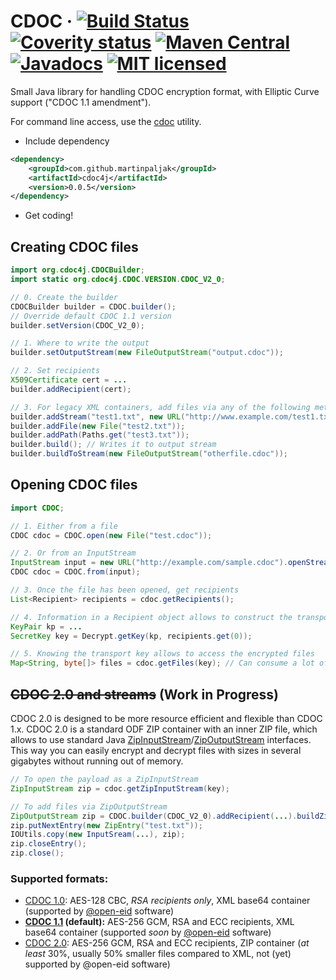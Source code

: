 # CDOC · [![Build Status](https://travis-ci.org/martinpaljak/cdoc4j.svg?branch=master)](https://travis-ci.org/martinpaljak/cdoc4j) [![Coverity status](https://scan.coverity.com/projects/martinpaljak-cdoc4j/badge.svg?flat=1)](https://scan.coverity.com/projects/martinpaljak-cdoc4j)  [![Maven Central](https://maven-badges.herokuapp.com/maven-central/com.github.martinpaljak/cdoc4j/badge.svg)](https://mvnrepository.com/artifact/com.github.martinpaljak/cdoc4j) [![Javadocs](https://www.javadoc.io/badge/com.github.martinpaljak/cdoc4j.svg)](https://www.javadoc.io/doc/com.github.martinpaljak/cdoc4j) [![MIT licensed](https://img.shields.io/badge/license-MIT-blue.svg)](https://github.com/martinpaljak/cdoc4j/blob/master/LICENSE)

Small Java library for handling CDOC encryption format, with Elliptic Curve support ("CDOC 1.1 amendment").

For command line access, use the [cdoc](https://github.com/martinpaljak/cdoc) utility.

- Include dependency
```xml
<dependency>
    <groupId>com.github.martinpaljak</groupId>
    <artifactId>cdoc4j</artifactId>
    <version>0.0.5</version>
</dependency>
```
- Get coding!

## Creating CDOC files
```java
import org.cdoc4j.CDOCBuilder;
import static org.cdoc4j.CDOC.VERSION.CDOC_V2_0;

// 0. Create the builder
CDOCBuilder builder = CDOC.builder();
// Override default CDOC 1.1 version
builder.setVersion(CDOC_V2_0);

// 1. Where to write the output
builder.setOutputStream(new FileOutputStream("output.cdoc"));

// 2. Set recipients
X509Certificate cert = ...
builder.addRecipient(cert);

// 3. For legacy XML containers, add files via any of the following methods
builder.addStream("test1.txt", new URL("http://www.example.com/test1.txt")); // or ByteArrayInputStream
builder.addFile(new File("test2.txt"));
builder.addPath(Paths.get("test3.txt"));
builder.build(); // Writes it to output stream
builder.buildToStream(new FileOutputStream("otherfile.cdoc"));
```

## Opening CDOC files
```java
import CDOC;

// 1. Either from a file
CDOC cdoc = CDOC.open(new File("test.cdoc"));

// 2. Or from an InputStream
InputStream input = new URL("http://example.com/sample.cdoc").openStream();
CDOC cdoc = CDOC.from(input);

// 3. Once the file has been opened, get recipients 
List<Recipient> recipients = cdoc.getRecipients();

// 4. Information in a Recipient object allows to construct the transport key for decryption
KeyPair kp = ...
SecretKey key = Decrypt.getKey(kp, recipients.get(0));

// 5. Knowing the transport key allows to access the encrypted files
Map<String, byte[]> files = cdoc.getFiles(key); // Can consume a lot of memory with large files
```

## ~~CDOC 2.0 and streams~~ (Work in Progress)
CDOC 2.0 is designed to be more resource efficient and flexible than CDOC 1.x. CDOC 2.0 is a standard ODF ZIP container with an inner ZIP file, which allows to use standard Java [ZipInputStream](https://docs.oracle.com/javase/8/docs/api/java/util/zip/ZipInputStream.html)/[ZipOutputStream](https://docs.oracle.com/javase/8/docs/api/java/util/zip/ZipOutputStream.html) interfaces. This way you can easily encrypt and decrypt files with sizes in several gigabytes without running out of memory.

```java
// To open the payload as a ZipInputStream
ZipInputStream zip = cdoc.getZipInputStream(key);

// To add files via ZipOutputStream
ZipOutputStream zip = CDOC.builder(CDOC_V2_0).addRecipient(...).buildZipOutputStream();
zip.putNextEntry(new ZipEntry("test.txt"));
IOUtils.copy(new InputSream(...), zip);
zip.closeEntry();
zip.close();
```

### Supported formats:
- [CDOC 1.0](https://github.com/martinpaljak/cdoc/wiki/CDOC-1.0): AES-128 CBC, *RSA recipients only*, XML base64 container (supported by [@open-eid](https://github.com/open-eid) software)
- **[CDOC 1.1](https://github.com/martinpaljak/cdoc4j/blob/master/docs/CDOC-A-101-7.pdf) (default):** AES-256 GCM, RSA and ECC recipients, XML base64 container (supported _soon_ by [@open-eid](https://github.com/open-eid) software)
- [CDOC 2.0](FORMAT.md): AES-256 GCM, RSA and ECC recipients, ZIP container (_at least_ 30%, usually 50% smaller files compared to XML, not (yet) supported by @open-eid software) 
